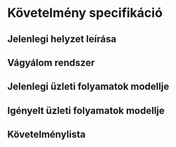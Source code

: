 # Követelmény specifikáció

## Jelenlegi helyzet leírása

## Vágyálom rendszer

## Jelenlegi üzleti folyamatok modellje

## Igényelt üzleti folyamatok modellje

## Követelménylista